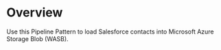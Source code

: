 # Overview

Use this Pipeline Pattern to load Salesforce contacts into Microsoft Azure Storage Blob (WASB).
